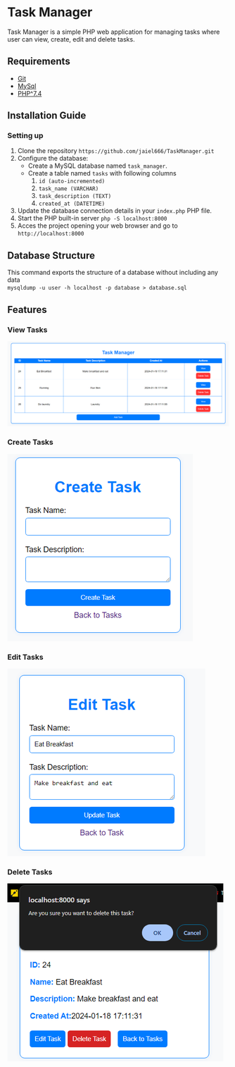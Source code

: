 # Task Manager

Task Manager is a simple PHP web application for managing tasks where user can view, create, edit and delete tasks.

## Requirements
* [Git](https://git-scm.com/download/win)
* [MySql](https://www.mysql.com/downloads/)
* [PHP^7.4](https://www.php.net/downloads.php)

## Installation Guide
### Setting up

1. Clone the repository
  `https://github.com/jaiel666/TaskManager.git`
2. Configure the database:
   - Create a MySQL database named `task_manager`.
   - Create a table named `tasks` with following columns
       1. `id (auto-incremented)`
       2. `task_name (VARCHAR)`
       3. `task_description (TEXT)`
       4. `created_at (DATETIME)`
3. Update the database connection details in your `index.php` PHP file.
4. Start the PHP built-in server
   `php -S localhost:8000`
5. Acces the project opening your web browser and go to `http://localhost:8000`

## Database Structure
This command exports the structure of a database without including any data <br>
`mysqldump -u user -h localhost -p database > database.sql`

## Features
### View Tasks
![View Feature](images/view.png)
### Create Tasks
![Create Feature](images/create.png)
### Edit Tasks
![Edit Feature](images/edit.png)
### Delete Tasks
![Delete Feature](images/delete.png)
